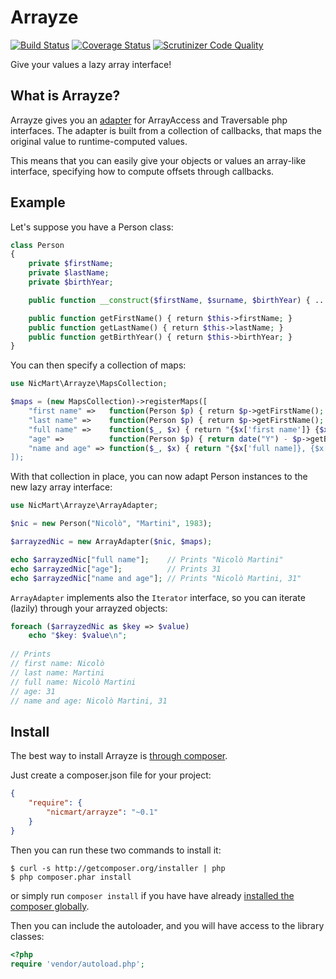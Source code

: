 # Arrayze
[![Build Status](https://travis-ci.org/nicmart/Arrayze.png?branch=master)](https://travis-ci.org/nicmart/Arrayze)
[![Coverage Status](https://coveralls.io/repos/nicmart/Arrayze/badge.png)](https://coveralls.io/r/nicmart/Arrayze)
[![Scrutinizer Code Quality](https://scrutinizer-ci.com/g/nicmart/Arrayze/badges/quality-score.png?b=master)](https://scrutinizer-ci.com/g/nicmart/Arrayze/?branch=master)

Give your values a lazy array interface!

## What is Arrayze?

Arrayze gives you an [adapter](http://en.wikipedia.org/wiki/Adapter_pattern) for ArrayAccess and Traversable
php interfaces. The adapter is built from a collection of callbacks, that maps the original value to runtime-computed
 values.

This means that you can easily give your objects or values an array-like interface, specifying how to compute
 offsets through callbacks.

## Example
Let's suppose you have a Person class:

```php
class Person
{
    private $firstName;
    private $lastName;
    private $birthYear;

    public function __construct($firstName, $surname, $birthYear) { ... }

    public function getFirstName() { return $this->firstName; }
    public function getLastName() { return $this->lastName; }
    public function getBirthYear() { return $this->birthYear; }
}
```

You can then specify a collection of maps:

```php
use NicMart\Arrayze\MapsCollection;

$maps = (new MapsCollection)->registerMaps([
    "first name" =>   function(Person $p) { return $p->getFirstName(); },
    "last name" =>    function(Person $p) { return $p->getFirstName(); },
    "full name" =>    function($_, $x) { return "{$x['first name']} {$x['last name']}"; },
    "age" =>          function(Person $p) { return date("Y") - $p->getBirthYear(); },
    "name and age" => function($_, $x) { return "{$x['full name]}, {$x['age']}" }
]);
```

With that collection in place, you can now adapt Person instances to the new
lazy array interface:

```php
use NicMart\Arrayze\ArrayAdapter;

$nic = new Person("Nicolò", "Martini", 1983);

$arrayzedNic = new ArrayAdapter($nic, $maps);

echo $arrayzedNic["full name"];    // Prints "Nicolò Martini"
echo $arrayzedNic["age"];          // Prints 31
echo $arrayzedNic["name and age"]; // Prints "Nicolò Martini, 31"
```

`ArrayAdapter` implements also the `Iterator` interface, so you can iterate (lazily)
through your arrayzed objects:

```php
foreach ($arrayzedNic as $key => $value)
    echo "$key: $value\n";
    
// Prints
// first name: Nicolò
// last name: Martini
// full name: Nicolò Martini
// age: 31
// name and age: Nicolò Martini, 31
```

## Install

The best way to install Arrayze is [through composer](http://getcomposer.org).

Just create a composer.json file for your project:

```JSON
{
    "require": {
        "nicmart/arrayze": "~0.1"
    }
}
```

Then you can run these two commands to install it:

    $ curl -s http://getcomposer.org/installer | php
    $ php composer.phar install

or simply run `composer install` if you have have already [installed the composer globally](http://getcomposer.org/doc/00-intro.md#globally).

Then you can include the autoloader, and you will have access to the library classes:

```php
<?php
require 'vendor/autoload.php';
```
